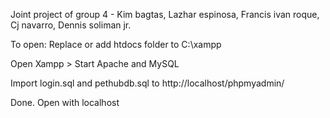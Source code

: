 Joint project of group 4 - Kim bagtas, Lazhar espinosa, Francis ivan roque, Cj navarro, Dennis soliman jr.

 
To open: 
Replace or add htdocs folder to C:\xampp 

Open Xampp > Start Apache and MySQL 

Import login.sql and pethubdb.sql to http://localhost/phpmyadmin/

Done. Open with localhost
